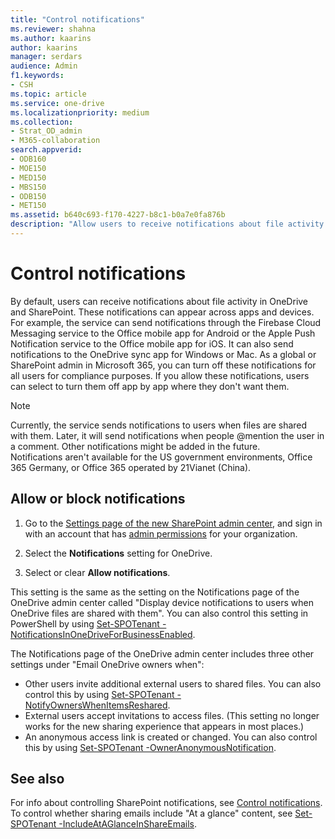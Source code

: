 ```yaml
---
title: "Control notifications"
ms.reviewer: shahna
ms.author: kaarins
author: kaarins
manager: serdars
audience: Admin
f1.keywords:
- CSH
ms.topic: article
ms.service: one-drive
ms.localizationpriority: medium
ms.collection: 
- Strat_OD_admin
- M365-collaboration
search.appverid:
- ODB160
- MOE150
- MED150
- MBS150
- ODB150
- MET150
ms.assetid: b640c693-f170-4227-b8c1-b0a7e0fa876b
description: "Allow users to receive notifications about file activity in OneDrive and SharePoint."
---
```


# Control notifications

By default, users can receive notifications about file activity in OneDrive and SharePoint. These notifications can appear across apps and devices. For example, the service can send notifications through the Firebase Cloud Messaging service to the Office mobile app for Android or the Apple Push Notification service to the Office mobile app for iOS. It can also send notifications to the OneDrive sync app for Windows or Mac. As a global or SharePoint admin in Microsoft 365, you can turn off these notifications for all users for compliance purposes. If you allow these notifications, users can select to turn them off app by app where they don't want them.

> [!NOTE]
> Currently, the service sends notifications to users when files are shared with them. Later, it will send notifications when people @mention the user in a comment. Other notifications might be added in the future. <br> Notifications aren't available for the US government environments, Office 365 Germany, or Office 365 operated by 21Vianet (China).
  
## Allow or block notifications

1. Go to the [Settings page of the new SharePoint admin center](https://admin.microsoft.com/sharepoint?page=settings&modern=true), and sign in with an account that has [admin permissions](/sharepoint/sharepoint-admin-role) for your organization.
    
2. Select the **Notifications** setting for OneDrive.
  
3. Select or clear **Allow notifications**.
  
This setting is the same as the setting on the Notifications page of the OneDrive admin center called "Display device notifications to users when OneDrive files are shared with them". You can also control this setting in PowerShell by using [Set-SPOTenant -NotificationsInOneDriveForBusinessEnabled](/powershell/module/sharepoint-online/set-spotenant).

The Notifications page of the OneDrive admin center includes three other settings under "Email OneDrive owners when":

- Other users invite additional external users to shared files. You can also control this by using [Set-SPOTenant -NotifyOwnersWhenItemsReshared](/powershell/module/sharepoint-online/set-spotenant). 
- External users accept invitations to access files. (This setting no longer works for the new sharing experience that appears in most places.)
- An anonymous access link is created or changed. You can also control this by using [Set-SPOTenant -OwnerAnonymousNotification](/powershell/module/sharepoint-online/set-spotenant).

## See also

For info about controlling SharePoint notifications, see [Control notifications](/sharepoint/notifications).
To control whether sharing emails include "At a glance" content, see [Set-SPOTenant -IncludeAtAGlanceInShareEmails](/powershell/module/sharepoint-online/set-spotenant).
